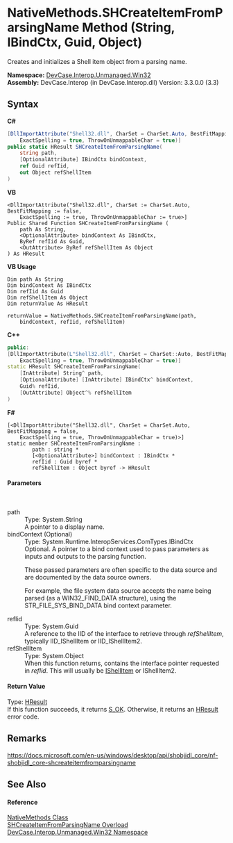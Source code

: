# NativeMethods.SHCreateItemFromParsingName Method (String, IBindCtx, Guid, Object)
 

Creates and initializes a Shell item object from a parsing name.

**Namespace:**&nbsp;<a href="N_DevCase_Interop_Unmanaged_Win32">DevCase.Interop.Unmanaged.Win32</a><br />**Assembly:**&nbsp;DevCase.Interop (in DevCase.Interop.dll) Version: 3.3.0.0 (3.3)

## Syntax

**C#**<br />
``` C#
[DllImportAttribute("Shell32.dll", CharSet = CharSet.Auto, BestFitMapping = false, 
	ExactSpelling = true, ThrowOnUnmappableChar = true)]
public static HResult SHCreateItemFromParsingName(
	string path,
	[OptionalAttribute] IBindCtx bindContext,
	ref Guid refIid,
	out Object refShellItem
)
```

**VB**<br />
``` VB
<DllImportAttribute("Shell32.dll", CharSet := CharSet.Auto, BestFitMapping := false, 
	ExactSpelling := true, ThrowOnUnmappableChar := true>]
Public Shared Function SHCreateItemFromParsingName ( 
	path As String,
	<OptionalAttribute> bindContext As IBindCtx,
	ByRef refIid As Guid,
	<OutAttribute> ByRef refShellItem As Object
) As HResult
```

**VB Usage**<br />
``` VB Usage
Dim path As String
Dim bindContext As IBindCtx
Dim refIid As Guid
Dim refShellItem As Object
Dim returnValue As HResult

returnValue = NativeMethods.SHCreateItemFromParsingName(path, 
	bindContext, refIid, refShellItem)
```

**C++**<br />
``` C++
public:
[DllImportAttribute(L"Shell32.dll", CharSet = CharSet::Auto, BestFitMapping = false, 
	ExactSpelling = true, ThrowOnUnmappableChar = true)]
static HResult SHCreateItemFromParsingName(
	[InAttribute] String^ path, 
	[OptionalAttribute] [InAttribute] IBindCtx^ bindContext, 
	Guid% refIid, 
	[OutAttribute] Object^% refShellItem
)
```

**F#**<br />
``` F#
[<DllImportAttribute("Shell32.dll", CharSet = CharSet.Auto, BestFitMapping = false, 
	ExactSpelling = true, ThrowOnUnmappableChar = true)>]
static member SHCreateItemFromParsingName : 
        path : string * 
        [<OptionalAttribute>] bindContext : IBindCtx * 
        refIid : Guid byref * 
        refShellItem : Object byref -> HResult 

```


#### Parameters
&nbsp;<dl><dt>path</dt><dd>Type: System.String<br />A pointer to a display name.</dd><dt>bindContext (Optional)</dt><dd>Type: System.Runtime.InteropServices.ComTypes.IBindCtx<br />Optional. A pointer to a bind context used to pass parameters as inputs and outputs to the parsing function. 

 These passed parameters are often specific to the data source and are documented by the data source owners. 

 For example, the file system data source accepts the name being parsed (as a WIN32_FIND_DATA structure), using the STR_FILE_SYS_BIND_DATA bind context parameter.</dd><dt>refIid</dt><dd>Type: System.Guid<br />A reference to the IID of the interface to retrieve through *refShellItem*, typically IID_IShellItem or IID_IShellItem2.</dd><dt>refShellItem</dt><dd>Type: System.Object<br />When this function returns, contains the interface pointer requested in *refIid*. This will usually be <a href="T_DevCase_Interop_Unmanaged_Win32_Interfaces_IShellItem">IShellItem</a> or IShellItem2.</dd></dl>

#### Return Value
Type: <a href="T_DevCase_Interop_Unmanaged_Win32_Enums_HResult">HResult</a><br />If this function succeeds, it returns <a href="T_DevCase_Interop_Unmanaged_Win32_Enums_HResult">S_OK</a>. Otherwise, it returns an <a href="T_DevCase_Interop_Unmanaged_Win32_Enums_HResult">HResult</a> error code.

## Remarks
<a href="https://docs.microsoft.com/en-us/windows/desktop/api/shobjidl_core/nf-shobjidl_core-shcreateitemfromparsingname" target="_blank">https://docs.microsoft.com/en-us/windows/desktop/api/shobjidl_core/nf-shobjidl_core-shcreateitemfromparsingname</a>

## See Also


#### Reference
<a href="T_DevCase_Interop_Unmanaged_Win32_NativeMethods">NativeMethods Class</a><br /><a href="Overload_DevCase_Interop_Unmanaged_Win32_NativeMethods_SHCreateItemFromParsingName">SHCreateItemFromParsingName Overload</a><br /><a href="N_DevCase_Interop_Unmanaged_Win32">DevCase.Interop.Unmanaged.Win32 Namespace</a><br />